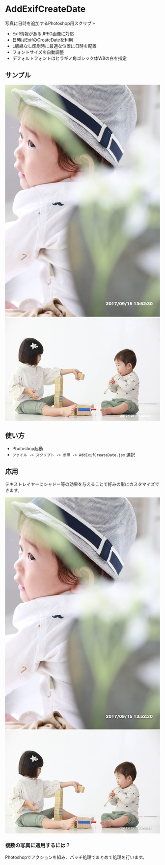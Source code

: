 # AddExifCreateDate

写真に日時を追加するPhotoshop用スクリプト

- Exif情報があるJPEG画像に対応
- 日時はExifのCreateDateを利用
- L版縁なし印刷時に最適な位置に日時を配置
- フォントサイズを自動調整
- デフォルトフォントはヒラギノ角ゴシック体W8の白を指定

## サンプル

![](./sample/img1-1.jpg)
![](./sample/img2-1.jpg)

## 使い方

- Photoshop起動
- `ファイル -> スクリプト -> 参照 -> AddExifCreateDate.jsx` 選択

## 応用

テキストレイヤーにシャドー等の効果を与えることで好みの形にカスタマイズできます。  

![](./sample/img1-2.jpg)
![](./sample/img2-2.jpg)

### 複数の写真に適用するには？

Photoshopでアクションを組み、バッチ処理でまとめて処理を行います。
